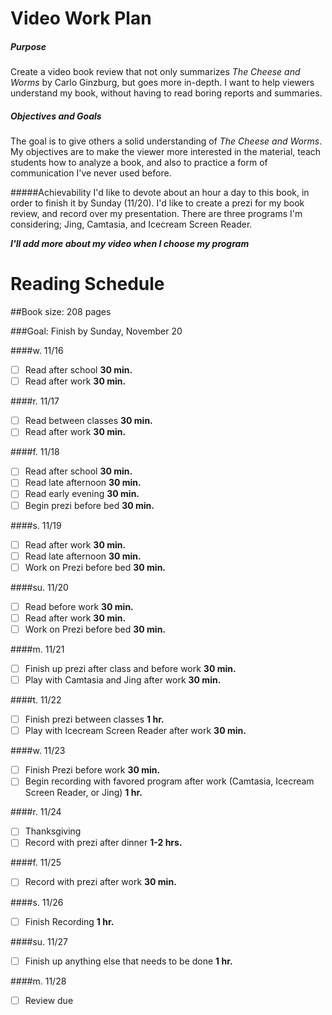 # Video Work Plan

##### Purpose
Create a video book review that not only summarizes *The Cheese and Worms* by Carlo Ginzburg, but goes more in-depth.  I want to help viewers understand my book, without having to read boring reports and summaries.

##### Objectives and Goals
The goal is to give others a solid understanding of *The Cheese and Worms*.  My objectives are to make the viewer more interested in the material, teach students how to analyze a book, and also to practice a form of communication I've never used before.

#####Achievability
I'd like to devote about an hour a day to this book, in order to finish it by Sunday (11/20). I'd like to create a prezi for my book review, and record over my presentation.  There are three programs I'm considering; Jing, Camtasia, and Icecream Screen Reader.

***I'll add more about my video when I choose my program***
# Reading Schedule

##Book size: 208 pages

###Goal: Finish by Sunday, November 20

####w. 11/16
- [ ] Read after school **30 min.**
- [ ] Read after work **30 min.**

####r. 11/17
- [ ] Read between classes **30 min.**
- [ ] Read after work **30 min.**

####f. 11/18
- [ ] Read after school **30 min.**
- [ ] Read late afternoon **30 min.**
- [ ] Read early evening **30 min.**
- [ ] Begin prezi before bed **30 min.**

####s. 11/19
- [ ] Read after work **30 min.**
- [ ] Read late afternoon **30 min.**
- [ ] Work on Prezi before bed **30 min.**

####su. 11/20
- [ ] Read before work **30 min.**
- [ ] Read after work **30 min.**
- [ ] Work on Prezi before bed **30 min.**

####m. 11/21
- [ ] Finish up prezi after class and before work **30 min.**
- [ ] Play with Camtasia and Jing after work **30 min.**

####t. 11/22
- [ ] Finish prezi between classes **1 hr.**
- [ ] Play with Icecream Screen Reader after work **30 min.**

####w. 11/23
- [ ] Finish Prezi before work **30 min.**
- [ ] Begin recording with favored program after work (Camtasia, Icecream Screen Reader, or Jing) **1 hr.**

####r. 11/24
- [ ] Thanksgiving
- [ ]  Record with prezi after dinner **1-2 hrs.**

####f. 11/25
- [ ] Record with prezi after work **30 min.**

####s. 11/26
- [ ] Finish Recording **1 hr.**

####su. 11/27
- [ ] Finish up anything else that needs to be done **1 hr.**

####m. 11/28
- [ ] Review due

